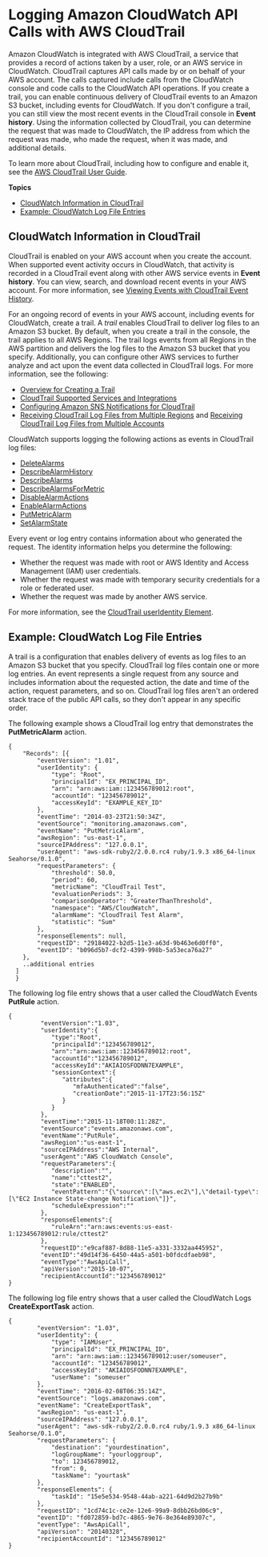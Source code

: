 # Logging Amazon CloudWatch API Calls with AWS CloudTrail<a name="logging_cw_api_calls"></a>

Amazon CloudWatch is integrated with AWS CloudTrail, a service that provides a record of actions taken by a user, role, or an AWS service in CloudWatch\. CloudTrail captures API calls made by or on behalf of your AWS account\. The calls captured include calls from the CloudWatch console and code calls to the CloudWatch API operations\. If you create a trail, you can enable continuous delivery of CloudTrail events to an Amazon S3 bucket, including events for CloudWatch\. If you don't configure a trail, you can still view the most recent events in the CloudTrail console in **Event history**\. Using the information collected by CloudTrail, you can determine the request that was made to CloudWatch, the IP address from which the request was made, who made the request, when it was made, and additional details\. 

To learn more about CloudTrail, including how to configure and enable it, see the [AWS CloudTrail User Guide](https://docs.aws.amazon.com/awscloudtrail/latest/userguide/)\.

**Topics**
+ [CloudWatch Information in CloudTrail](#cw_info_in_ct)
+ [Example: CloudWatch Log File Entries](#understanding-CloudWatch-entries-in-CloudTrail)

## CloudWatch Information in CloudTrail<a name="cw_info_in_ct"></a>

CloudTrail is enabled on your AWS account when you create the account\. When supported event activity occurs in CloudWatch, that activity is recorded in a CloudTrail event along with other AWS service events in **Event history**\. You can view, search, and download recent events in your AWS account\. For more information, see [Viewing Events with CloudTrail Event History](https://docs.aws.amazon.com/awscloudtrail/latest/userguide/view-cloudtrail-events.html)\. 

For an ongoing record of events in your AWS account, including events for CloudWatch, create a trail\. A *trail* enables CloudTrail to deliver log files to an Amazon S3 bucket\. By default, when you create a trail in the console, the trail applies to all AWS Regions\. The trail logs events from all Regions in the AWS partition and delivers the log files to the Amazon S3 bucket that you specify\. Additionally, you can configure other AWS services to further analyze and act upon the event data collected in CloudTrail logs\. For more information, see the following: 
+ [Overview for Creating a Trail](https://docs.aws.amazon.com/awscloudtrail/latest/userguide/cloudtrail-create-and-update-a-trail.html)
+ [CloudTrail Supported Services and Integrations](https://docs.aws.amazon.com/awscloudtrail/latest/userguide/cloudtrail-aws-service-specific-topics.html#cloudtrail-aws-service-specific-topics-integrations)
+ [Configuring Amazon SNS Notifications for CloudTrail](https://docs.aws.amazon.com/awscloudtrail/latest/userguide/getting_notifications_top_level.html)
+ [Receiving CloudTrail Log Files from Multiple Regions](https://docs.aws.amazon.com/awscloudtrail/latest/userguide/receive-cloudtrail-log-files-from-multiple-regions.html) and [Receiving CloudTrail Log Files from Multiple Accounts](https://docs.aws.amazon.com/awscloudtrail/latest/userguide/cloudtrail-receive-logs-from-multiple-accounts.html)

CloudWatch supports logging the following actions as events in CloudTrail log files:
+ [DeleteAlarms](https://docs.aws.amazon.com/AmazonCloudWatch/latest/APIReference/API_DeleteAlarms.html)
+ [DescribeAlarmHistory](https://docs.aws.amazon.com/AmazonCloudWatch/latest/APIReference/API_DescribeAlarmHistory.html)
+ [DescribeAlarms](https://docs.aws.amazon.com/AmazonCloudWatch/latest/APIReference/API_DescribeAlarms.html)
+ [DescribeAlarmsForMetric](https://docs.aws.amazon.com/AmazonCloudWatch/latest/APIReference/API_DescribeAlarmsForMetric.html)
+ [DisableAlarmActions](https://docs.aws.amazon.com/AmazonCloudWatch/latest/APIReference/API_DisableAlarmActions.html)
+ [EnableAlarmActions](https://docs.aws.amazon.com/AmazonCloudWatch/latest/APIReference/API_EnableAlarmActions.html)
+ [PutMetricAlarm](https://docs.aws.amazon.com/AmazonCloudWatch/latest/APIReference/API_PutMetricAlarm.html)
+ [SetAlarmState](https://docs.aws.amazon.com/AmazonCloudWatch/latest/APIReference/API_SetAlarmState.html)

Every event or log entry contains information about who generated the request\. The identity information helps you determine the following: 
+ Whether the request was made with root or AWS Identity and Access Management \(IAM\) user credentials\.
+ Whether the request was made with temporary security credentials for a role or federated user\.
+ Whether the request was made by another AWS service\.

For more information, see the [CloudTrail userIdentity Element](https://docs.aws.amazon.com/awscloudtrail/latest/userguide/cloudtrail-event-reference-user-identity.html)\.

## Example: CloudWatch Log File Entries<a name="understanding-CloudWatch-entries-in-CloudTrail"></a>

 A trail is a configuration that enables delivery of events as log files to an Amazon S3 bucket that you specify\. CloudTrail log files contain one or more log entries\. An event represents a single request from any source and includes information about the requested action, the date and time of the action, request parameters, and so on\. CloudTrail log files aren't an ordered stack trace of the public API calls, so they don't appear in any specific order\.

The following example shows a CloudTrail log entry that demonstrates the **PutMetricAlarm** action\.

```
{
    "Records": [{
        "eventVersion": "1.01",
        "userIdentity": {
            "type": "Root",
            "principalId": "EX_PRINCIPAL_ID",
            "arn": "arn:aws:iam::123456789012:root",
            "accountId": "123456789012",
            "accessKeyId": "EXAMPLE_KEY_ID"
        },
        "eventTime": "2014-03-23T21:50:34Z",
        "eventSource": "monitoring.amazonaws.com",
        "eventName": "PutMetricAlarm",
        "awsRegion": "us-east-1",
        "sourceIPAddress": "127.0.0.1",
        "userAgent": "aws-sdk-ruby2/2.0.0.rc4 ruby/1.9.3 x86_64-linux Seahorse/0.1.0",
        "requestParameters": {
            "threshold": 50.0,
            "period": 60,
            "metricName": "CloudTrail Test",
            "evaluationPeriods": 3,
            "comparisonOperator": "GreaterThanThreshold",
            "namespace": "AWS/CloudWatch",
            "alarmName": "CloudTrail Test Alarm",
            "statistic": "Sum"
        },
        "responseElements": null,
        "requestID": "29184022-b2d5-11e3-a63d-9b463e6d0ff0",
        "eventID": "b096d5b7-dcf2-4399-998b-5a53eca76a27"
    },
    ..additional entries
  ]
  }
```

The following log file entry shows that a user called the CloudWatch Events **PutRule** action\.

```
{
         "eventVersion":"1.03",
         "userIdentity":{
            "type":"Root",
            "principalId":"123456789012",
            "arn":"arn:aws:iam::123456789012:root",
            "accountId":"123456789012",
            "accessKeyId":"AKIAIOSFODNN7EXAMPLE",
            "sessionContext":{
               "attributes":{
                  "mfaAuthenticated":"false",
                  "creationDate":"2015-11-17T23:56:15Z"
               }
            }
         },
         "eventTime":"2015-11-18T00:11:28Z",
         "eventSource":"events.amazonaws.com",
         "eventName":"PutRule",
         "awsRegion":"us-east-1",
         "sourceIPAddress":"AWS Internal",
         "userAgent":"AWS CloudWatch Console",
         "requestParameters":{
            "description":"",
            "name":"cttest2",
            "state":"ENABLED",
            "eventPattern":"{\"source\":[\"aws.ec2\"],\"detail-type\":[\"EC2 Instance State-change Notification\"]}",
            "scheduleExpression":""
         },
         "responseElements":{
            "ruleArn":"arn:aws:events:us-east-1:123456789012:rule/cttest2"
         },
         "requestID":"e9caf887-8d88-11e5-a331-3332aa445952",
         "eventID":"49d14f36-6450-44a5-a501-b0fdcdfaeb98",
         "eventType":"AwsApiCall",
         "apiVersion":"2015-10-07",
         "recipientAccountId":"123456789012"
}
```

The following log file entry shows that a user called the CloudWatch Logs **CreateExportTask** action\.

```
{
        "eventVersion": "1.03",
        "userIdentity": {
            "type": "IAMUser",
            "principalId": "EX_PRINCIPAL_ID",
            "arn": "arn:aws:iam::123456789012:user/someuser",
            "accountId": "123456789012",
            "accessKeyId": "AKIAIOSFODNN7EXAMPLE",
            "userName": "someuser"
        },
        "eventTime": "2016-02-08T06:35:14Z",
        "eventSource": "logs.amazonaws.com",
        "eventName": "CreateExportTask",
        "awsRegion": "us-east-1",
        "sourceIPAddress": "127.0.0.1",
        "userAgent": "aws-sdk-ruby2/2.0.0.rc4 ruby/1.9.3 x86_64-linux Seahorse/0.1.0",
        "requestParameters": {
            "destination": "yourdestination",
            "logGroupName": "yourloggroup",
            "to": 123456789012,
            "from": 0,
            "taskName": "yourtask"
        },
        "responseElements": {
            "taskId": "15e5e534-9548-44ab-a221-64d9d2b27b9b"
        },
        "requestID": "1cd74c1c-ce2e-12e6-99a9-8dbb26bd06c9",
        "eventID": "fd072859-bd7c-4865-9e76-8e364e89307c",
        "eventType": "AwsApiCall",
        "apiVersion": "20140328",
        "recipientAccountId": "123456789012"
}
```
